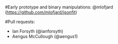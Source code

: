#Early prototype and binary manipulations:
@mlofjard (https://github.com/mlofjard/jsonfit)

#Pull requests: 
- Ian Forsyth (@ianforsyth)
- Aengus McCullough (@aengus1)
